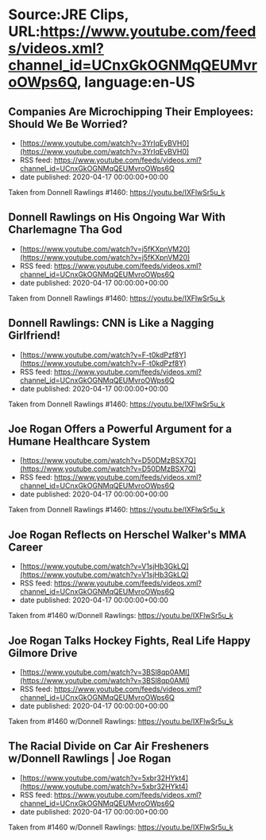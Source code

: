 # Source:JRE Clips, URL:https://www.youtube.com/feeds/videos.xml?channel_id=UCnxGkOGNMqQEUMvroOWps6Q, language:en-US

## Companies Are Microchipping Their Employees: Should We Be Worried?
 - [https://www.youtube.com/watch?v=3YrIqEyBVH0](https://www.youtube.com/watch?v=3YrIqEyBVH0)
 - RSS feed: https://www.youtube.com/feeds/videos.xml?channel_id=UCnxGkOGNMqQEUMvroOWps6Q
 - date published: 2020-04-17 00:00:00+00:00

Taken from Donnell Rawlings #1460: https://youtu.be/IXFlwSr5u_k

## Donnell Rawlings on His Ongoing War With Charlemagne Tha God
 - [https://www.youtube.com/watch?v=j5fKXpnVM20](https://www.youtube.com/watch?v=j5fKXpnVM20)
 - RSS feed: https://www.youtube.com/feeds/videos.xml?channel_id=UCnxGkOGNMqQEUMvroOWps6Q
 - date published: 2020-04-17 00:00:00+00:00

Taken from Donnell Rawlings #1460: https://youtu.be/IXFlwSr5u_k

## Donnell Rawlings: CNN is Like a Nagging Girlfriend!
 - [https://www.youtube.com/watch?v=F-t0kdPzf8Y](https://www.youtube.com/watch?v=F-t0kdPzf8Y)
 - RSS feed: https://www.youtube.com/feeds/videos.xml?channel_id=UCnxGkOGNMqQEUMvroOWps6Q
 - date published: 2020-04-17 00:00:00+00:00

Taken from Donnell Rawlings #1460: https://youtu.be/IXFlwSr5u_k

## Joe Rogan Offers a Powerful Argument for a Humane Healthcare System
 - [https://www.youtube.com/watch?v=D50DMzBSX7Q](https://www.youtube.com/watch?v=D50DMzBSX7Q)
 - RSS feed: https://www.youtube.com/feeds/videos.xml?channel_id=UCnxGkOGNMqQEUMvroOWps6Q
 - date published: 2020-04-17 00:00:00+00:00

Taken from Donnell Rawlings #1460: https://youtu.be/IXFlwSr5u_k

## Joe Rogan Reflects on Herschel Walker's MMA Career
 - [https://www.youtube.com/watch?v=V1sjHb3GkLQ](https://www.youtube.com/watch?v=V1sjHb3GkLQ)
 - RSS feed: https://www.youtube.com/feeds/videos.xml?channel_id=UCnxGkOGNMqQEUMvroOWps6Q
 - date published: 2020-04-17 00:00:00+00:00

Taken from #1460 w/Donnell Rawlings:
https://youtu.be/IXFlwSr5u_k

## Joe Rogan Talks Hockey Fights, Real Life Happy Gilmore Drive
 - [https://www.youtube.com/watch?v=3BSl8qp0AMI](https://www.youtube.com/watch?v=3BSl8qp0AMI)
 - RSS feed: https://www.youtube.com/feeds/videos.xml?channel_id=UCnxGkOGNMqQEUMvroOWps6Q
 - date published: 2020-04-17 00:00:00+00:00

Taken from #1460 w/Donnell Rawlings:
https://youtu.be/IXFlwSr5u_k

## The Racial Divide on Car Air Fresheners w/Donnell Rawlings | Joe Rogan
 - [https://www.youtube.com/watch?v=5xbr32HYkt4](https://www.youtube.com/watch?v=5xbr32HYkt4)
 - RSS feed: https://www.youtube.com/feeds/videos.xml?channel_id=UCnxGkOGNMqQEUMvroOWps6Q
 - date published: 2020-04-17 00:00:00+00:00

Taken from #1460 w/Donnell Rawlings:
https://youtu.be/IXFlwSr5u_k

